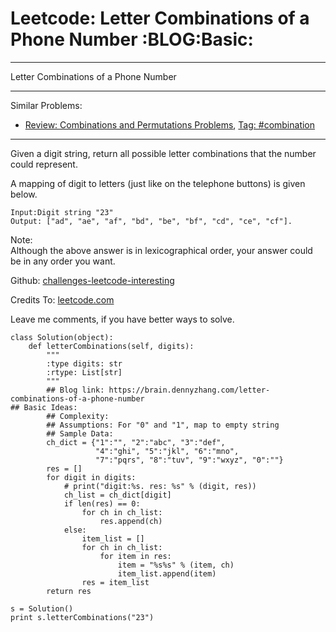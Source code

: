 # Leetcode: Letter Combinations of a Phone Number     :BLOG:Basic:


---

Letter Combinations of a Phone Number  

---

Similar Problems:  
-   [Review: Combinations and Permutations Problems](https://brain.dennyzhang.com/review-combination), [Tag: #combination](https://brain.dennyzhang.com/tag/combination)

---

Given a digit string, return all possible letter combinations that the number could represent.  

A mapping of digit to letters (just like on the telephone buttons) is given below.  

    Input:Digit string "23"
    Output: ["ad", "ae", "af", "bd", "be", "bf", "cd", "ce", "cf"].

Note:  
Although the above answer is in lexicographical order, your answer could be in any order you want.  

Github: [challenges-leetcode-interesting](https://github.com/DennyZhang/challenges-leetcode-interesting/tree/master/letter-combinations-of-a-phone-number)  

Credits To: [leetcode.com](https://leetcode.com/problems/letter-combinations-of-a-phone-number/description/)  

Leave me comments, if you have better ways to solve.  

    class Solution(object):
        def letterCombinations(self, digits):
            """
            :type digits: str
            :rtype: List[str]
            """
            ## Blog link: https://brain.dennyzhang.com/letter-combinations-of-a-phone-number
    ## Basic Ideas:
            ## Complexity:
            ## Assumptions: For "0" and "1", map to empty string
            ## Sample Data:
            ch_dict = {"1":"", "2":"abc", "3":"def", 
                       "4":"ghi", "5":"jkl", "6":"mno",
                       "7":"pqrs", "8":"tuv", "9":"wxyz", "0":""}
            res = []
            for digit in digits:
                # print("digit:%s. res: %s" % (digit, res))
                ch_list = ch_dict[digit]
                if len(res) == 0:
                    for ch in ch_list:
                        res.append(ch)
                else:
                    item_list = []
                    for ch in ch_list:
                        for item in res:   
                            item = "%s%s" % (item, ch)
                            item_list.append(item)
                    res = item_list
            return res
    
    s = Solution()
    print s.letterCombinations("23")
